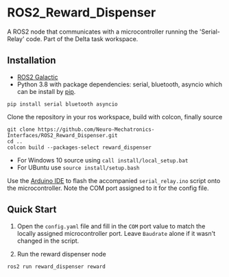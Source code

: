 # ROS2_Reward_Dispenser
A ROS2 node that communicates with a microcontroller running the 'Serial-Relay' code. Part of the Delta task workspace.


## Installation
- [ROS2 Galactic](https://docs.ros.org/en/galactic/Installation/Windows-Install-Binary.html)
- Python 3.8 with package dependencies: serial, bluetooth, asyncio which can be install by [pip](https://pip.pypa.io/en/stable/).
```
pip install serial bluetooth asyncio
```
Clone the repository in your ros workspace, build with colcon, finally source
``` 
git clone https://github.com/Neuro-Mechatronics-Interfaces/ROS2_Reward_Dispenser.git 
cd ..
colcon build --packages-select reward_dispenser
```
+ For Windows 10 source using `call install/local_setup.bat`
+ For UBuntu use `source install/setup.bash`

Use the [Arduino IDE](https://www.arduino.cc/en/software) to flash the accompanied `serial_relay.ino` script onto the microcontroller. Note the COM port assigned to it for the config file.

## Quick Start ##
1. Open the `config.yaml` file and fill in the `COM` port value to match the locally assigned microcontroller port. Leave `Baudrate` alone if it wasn't changed in the script.

2. Run the reward dispenser node 
```
ros2 run reward_dispenser reward
```

